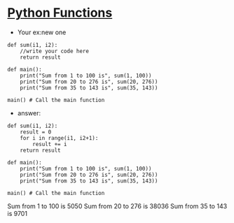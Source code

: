 # [Python Functions](https://colab.research.google.com/drive/1yjMNVERIWPidboPsY-DlisHFQ2m89XAE?usp=sharing)
- Your ex:new one
```
def sum(i1, i2):
    //write your code here
    return result

def main():
    print("Sum from 1 to 100 is", sum(1, 100)) 
    print("Sum from 20 to 276 is", sum(20, 276))
    print("Sum from 35 to 143 is", sum(35, 143))

main() # Call the main function
```
- answer:
```
def sum(i1, i2):
    result = 0 
    for i in range(i1, i2+1):
        result += i
    return result

def main():
    print("Sum from 1 to 100 is", sum(1, 100)) 
    print("Sum from 20 to 276 is", sum(20, 276))
    print("Sum from 35 to 143 is", sum(35, 143))

main() # Call the main function
```
Sum from 1 to 100 is 5050
Sum from 20 to 276 is 38036
Sum from 35 to 143 is 9701
